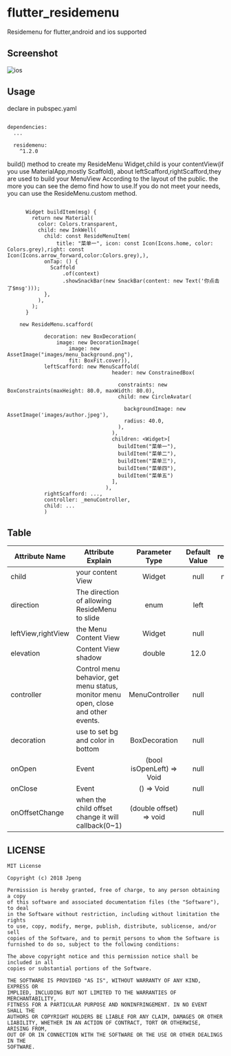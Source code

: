 # flutter_residemenu

Residemenu for flutter,android and ios supported

## Screenshot

![ios](https://github.com/peng8350/flutter_residemenu/blob/master/arts/residemenu.gif)

## Usage
declare in pubspec.yaml

```

dependencies:
  ...

  residemenu:
    ^1.2.0

```


build() method to create my ResideMenu Widget,child is your contentView(if you use MaterialApp,mostly Scaffold),
about leftScafford,rightScafford,they are used to build your MenuView According to the layout of the public.
the more you can see the demo find how to use.If you do not meet your needs, you can use the ResideMenu.custom method.


```

      Widget buildItem(msg) {
        return new Material(
          color: Colors.transparent,
          child: new InkWell(
            child: const ResideMenuItem(
                title: "菜单一", icon: const Icon(Icons.home, color: Colors.grey),right: const Icon(Icons.arrow_forward,color:Colors.grey),),
            onTap: () {
              Scaffold
                  .of(context)
                  .showSnackBar(new SnackBar(content: new Text('你点击了$msg')));
            },
          ),
        );
      }

    new ResideMenu.scafford(

            decoration: new BoxDecoration(
                image: new DecorationImage(
                    image: new AssetImage("images/menu_background.png"),
                    fit: BoxFit.cover)),
            leftScafford: new MenuScaffold(
                                  header: new ConstrainedBox(

                                    constraints: new BoxConstraints(maxHeight: 80.0, maxWidth: 80.0),
                                    child: new CircleAvatar(

                                      backgroundImage: new AssetImage('images/author.jpeg'),
                                      radius: 40.0,
                                    ),
                                  ),
                                  children: <Widget>[
                                    buildItem("菜单一"),
                                    buildItem("菜单二"),
                                    buildItem("菜单三"),
                                    buildItem("菜单四"),
                                    buildItem("菜单五")
                                  ],
                                ),
            rightScafford: ...,
            controller: _menuController,
            child: ...
            )

```



## Table

| Attribute Name     |     Attribute Explain     | Parameter Type | Default Value  | requirement |
|---------|--------------------------|:-----:|:-----:|:-----:|
| child      | your content View   | Widget   |   null |  necessary |
| direction | The direction of allowing ResideMenu to slide     | enum  | left | optional |
| leftView,rightView | the Menu Content View     | Widget  | null | optional |
| elevation |   Content View shadow | double | 12.0 |optional |
| controller | Control menu behavior, get menu status, monitor menu open, close and other events.   | MenuController | null | optional |
| decoration | use to set bg and color in bottom   | BoxDecoration | null | optional |
| onOpen |   Event | (bool isOpenLeft) => Void | null |optional |
| onClose | Event   | () => Void | null | optional |
| onOffsetChange | when the child offset change it will callback(0~1)  | (double offset) => void | null | optional |

## LICENSE

```
MIT License

Copyright (c) 2018 Jpeng

Permission is hereby granted, free of charge, to any person obtaining a copy
of this software and associated documentation files (the "Software"), to deal
in the Software without restriction, including without limitation the rights
to use, copy, modify, merge, publish, distribute, sublicense, and/or sell
copies of the Software, and to permit persons to whom the Software is
furnished to do so, subject to the following conditions:

The above copyright notice and this permission notice shall be included in all
copies or substantial portions of the Software.

THE SOFTWARE IS PROVIDED "AS IS", WITHOUT WARRANTY OF ANY KIND, EXPRESS OR
IMPLIED, INCLUDING BUT NOT LIMITED TO THE WARRANTIES OF MERCHANTABILITY,
FITNESS FOR A PARTICULAR PURPOSE AND NONINFRINGEMENT. IN NO EVENT SHALL THE
AUTHORS OR COPYRIGHT HOLDERS BE LIABLE FOR ANY CLAIM, DAMAGES OR OTHER
LIABILITY, WHETHER IN AN ACTION OF CONTRACT, TORT OR OTHERWISE, ARISING FROM,
OUT OF OR IN CONNECTION WITH THE SOFTWARE OR THE USE OR OTHER DEALINGS IN THE
SOFTWARE.
```